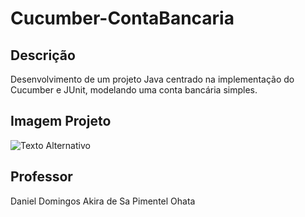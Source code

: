# Cucumber-ContaBancaria

## Descrição
Desenvolvimento de um projeto Java centrado na implementação do Cucumber e JUnit, modelando uma conta bancária simples.

## Imagem Projeto
![Texto Alternativo]([URL_da_Imagem](https://github.com/RyanLimeira/Cucumber-ContaBancaria/blob/main/Captura%20de%20tela%202023-11-28%20234124.png))

## Professor
Daniel Domingos Akira de Sa Pimentel Ohata
